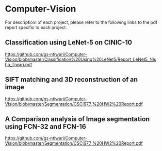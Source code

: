 # Computer-Vision

For descriptiom of each project, please refer to the following links to the pdf report specific to each project.

## Classification using LeNet-5 on CINIC-10
https://github.com/gs-ntiwari/Computer-Vision/blob/master/Classification%20Using%20LeNet5/Report_LeNet5_Nisha_Tiwari.pdf

## SIFT matching and 3D reconstruction of an image
https://github.com/gs-ntiwari/Computer-Vision/blob/master/Segmentation/CSCI677_%20HW2%20Report.pdf

## A Comparison analysis of Image segmentation using FCN-32 and FCN-16
https://github.com/gs-ntiwari/Computer-Vision/blob/master/Segmentation/CSCI677_%20HW2%20Report.pdf
